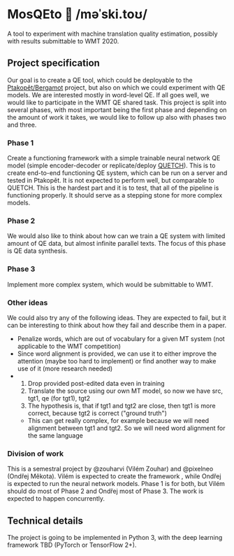# MosQEto 🦟 /məˈski.toʊ/
A tool to experiment with machine translation quality estimation, possibly with results submittable to WMT 2020.

## Project specification
Our goal is to create a QE tool, which could be deployable to the [Ptakopět/Bergamot](https://ptakopet.vilda.net) project, but also on which we could experiment with QE models. We are interested mostly in word-level QE. If all goes well, we would like to participate in the WMT QE shared task. This project is split into several phases, with most important being the first phase and depending on the amount of work it takes, we would like to follow up also with phases two and three.

### Phase 1
Create a functioning framework with a simple trainable neural network QE model (simple encoder-decoder or replicate/deploy [QUETCH](https://www.aclweb.org/anthology/W15-3037.pdf)). This is to create end-to-end functioning QE system, which can be run on a server and tested in Ptakopět. It is not expected to perform well, but comparable to QUETCH. This is the hardest part and it is to test, that all of the pipeline is functioning properly. It should serve as a stepping stone for more complex models.

### Phase 2
We would also like to think about how can we train a QE system with limited amount of QE data, but almost infinite parallel texts. The focus of this phase is QE data synthesis.

### Phase 3
Implement more complex system, which would be submittable to WMT.

### Other ideas
We could also try any of the following ideas. They are expected to fail, but it can be interesting to think about how they fail and describe them in a paper.

- Penalize words, which are out of vocabulary for a given MT system (not applicable to the WMT competition)
- Since word alignment is provided, we can use it to either improve the attention (maybe too hard to implement) or find another way to make use of it (more research needed)
- 1. Drop provided post-edited data even in training
  2. Translate the source using our own MT model, so now we have src, tgt1, qe (for tgt1), tgt2
  3. The hypothesis is, that if tgt1 and tgt2 are close, then tgt1 is more correct, because tgt2 is correct ("ground truth")
  -  This can get really complex, for example because we will need alignment between tgt1 and tgt2. So we will need word alignment for the same language

### Division of work
This is a semestral project by @zouharvi (Vilém Zouhar) and @pixelneo (Ondřej Měkota). Vilém is expected to create the framework , while Ondřej is expected to run the neural network models. Phase 1 is for both, but Vilém should do most of Phase 2 and Ondřej most of Phase 3. The work is expected to happen concurrently.

## Technical details
The project is going to be implemented in Python 3, with the deep learning framework TBD (PyTorch or TensorFlow 2+).